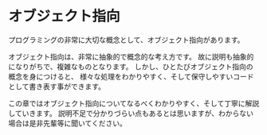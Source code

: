 # オブジェクト指向

プログラミングの非常に大切な概念として、オブジェクト指向があります。

オブジェクト指向は、非常に抽象的で概念的な考え方です。
故に説明も抽象的になりがちで、複雑なものとなります。
しかし、ひとたびオブジェクト指向の概念を身につけると、
様々な処理をわかりやすく、そして保守しやすいコードとして書き表す事ができます。

この章ではオブジェクト指向についてなるべくわかりやすく、そして丁寧に解説していきます。
説明不足で分かりづらい点もあるとは思いますが、わからない場合は是非先輩等に聞いてください。
